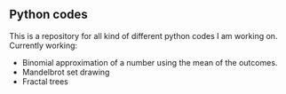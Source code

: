 ## Python codes
This is a repository for all kind of different python codes I am working on.
Currently working:

- Binomial approximation of a number using the mean of the outcomes.
- Mandelbrot set drawing
- Fractal trees


